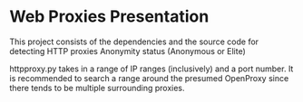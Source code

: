 # Web Proxies Presentation

This project consists of the dependencies and the source code for detecting HTTP proxies Anonymity status (Anonymous or Elite)

httpproxy.py takes in a range of IP ranges (inclusively) and a port number. It is recommended to search a range around the presumed OpenProxy since there tends to be multiple surrounding proxies.
